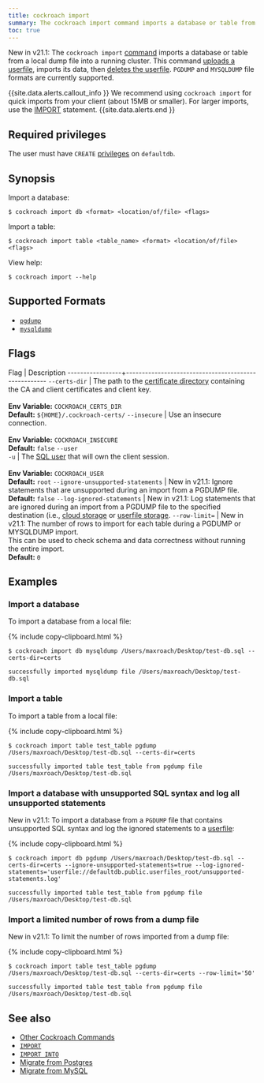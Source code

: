 ```yaml
---
title: cockroach import
summary: The cockroach import command imports a database or table from a local dump file into a running cluster.
toc: true
---
```


<span class="version-tag">New in v21.1:</span> The `cockroach import` [command](cockroach-commands.html) imports a database or table from a local dump file into a running cluster. This command [uploads a userfile](cockroach-userfile-upload.html), imports its data, then [deletes the userfile](cockroach-userfile-delete.html). `PGDUMP` and `MYSQLDUMP` file formats are currently supported.

{{site.data.alerts.callout_info }}
We recommend using `cockroach import` for quick imports from your client (about 15MB or smaller). For larger imports, use the [IMPORT](import.html) statement.
{{site.data.alerts.end }}

## Required privileges

The user must have `CREATE` [privileges](authorization.html#assign-privileges) on `defaultdb`.

## Synopsis

Import a database:

~~~ shell
$ cockroach import db <format> <location/of/file> <flags>
~~~

Import a table:

~~~ shell
$ cockroach import table <table_name> <format> <location/of/file> <flags>
~~~

View help:

~~~ shell
$ cockroach import --help
~~~

## Supported Formats

- [`pgdump`](migrate-from-postgres.html#step-1-dump-the-postgres-database)
- [`mysqldump`](migrate-from-mysql.html#step-1-dump-the-mysql-database)

## Flags

 Flag            | Description
-----------------+-----------------------------------------------------
`--certs-dir`    | The path to the [certificate directory](cockroach-cert.html) containing the CA and client certificates and client key.<br><br>**Env Variable:** `COCKROACH_CERTS_DIR`<br>**Default:** `${HOME}/.cockroach-certs/`
`--insecure`     | Use an insecure connection.<br><br>**Env Variable:** `COCKROACH_INSECURE`<br>**Default:** `false`
`--user`<br>`-u` | The [SQL user](create-user.html) that will own the client session.<br><br>**Env Variable:** `COCKROACH_USER`<br>**Default:** `root`
`--ignore-unsupported-statements` | <span class="version-tag">New in v21.1:</span> Ignore statements that are unsupported during an import from a PGDUMP file. <br/>**Default:** `false`
`--log-ignored-statements` | <span class="version-tag">New in v21.1:</span> Log statements that are ignored during an import from a PGDUMP file to the specified destination (i.e., [cloud storage](use-cloud-storage-for-bulk-operations.html) or [userfile storage](use-userfile-for-bulk-operations.html).
`--row-limit=` | <span class="version-tag">New in v21.1:</span> The number of rows to import for each table during a PGDUMP or MYSQLDUMP import. <br/> This can be used to check schema and data correctness without running the entire import. <br/>**Default:** `0`

## Examples

### Import a database

To import a database from a local file:

{% include copy-clipboard.html %}
~~~ shell
$ cockroach import db mysqldump /Users/maxroach/Desktop/test-db.sql --certs-dir=certs
~~~

~~~
successfully imported mysqldump file /Users/maxroach/Desktop/test-db.sql
~~~

### Import a table

To import a table from a local file:

{% include copy-clipboard.html %}
~~~ shell
$ cockroach import table test_table pgdump /Users/maxroach/Desktop/test-db.sql --certs-dir=certs
~~~

~~~
successfully imported table test_table from pgdump file /Users/maxroach/Desktop/test-db.sql
~~~

### Import a database with unsupported SQL syntax and log all unsupported statements

<span class="version-tag">New in v21.1:</span> To import a database from a `PGDUMP` file that contains unsupported SQL syntax and log the ignored statements to a [userfile](use-userfile-for-bulk-operations.html):

{% include copy-clipboard.html %}
~~~ shell
$ cockroach import db pgdump /Users/maxroach/Desktop/test-db.sql --certs-dir=certs --ignore-unsupported-statements=true --log-ignored-statements='userfile://defaultdb.public.userfiles_root/unsupported-statements.log'
~~~

~~~
successfully imported table test_table from pgdump file /Users/maxroach/Desktop/test-db.sql
~~~

### Import a limited number of rows from a dump file

<span class="version-tag">New in v21.1:</span> To limit the number of rows imported from a dump file:

{% include copy-clipboard.html %}
~~~ shell
$ cockroach import table test_table pgdump /Users/maxroach/Desktop/test-db.sql --certs-dir=certs --row-limit='50'
~~~

~~~
successfully imported table test_table from pgdump file /Users/maxroach/Desktop/test-db.sql
~~~

## See also

- [Other Cockroach Commands](cockroach-commands.html)
- [`IMPORT`](import.html)
- [`IMPORT INTO`](import-into.html)
- [Migrate from Postgres](migrate-from-postgres.html)
- [Migrate from MySQL](migrate-from-mysql.html)
